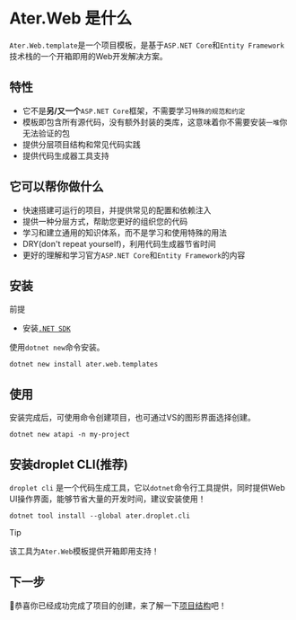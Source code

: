 # Ater.Web 是什么

`Ater.Web.template`是一个项目模板，是基于`ASP.NET Core`和`Entity Framework`技术栈的一个开箱即用的Web开发解决方案。

## 特性

- 它不是**另/又一个**`ASP.NET Core`框架，不需要学习`特殊的规范和约定`
- 模板即包含所有源代码，没有额外封装的类库，这意味着你不需要安装`一堆`你无法验证的包
- 提供分层项目结构和常见代码实践
- 提供代码生成器工具支持

## 它可以帮你做什么

- 快速搭建可运行的项目，并提供常见的配置和依赖注入
- 提供一种分层方式，帮助您更好的组织您的代码
- 学习和建立通用的知识体系，而不是学习和使用特殊的用法
- DRY(don't repeat yourself)，利用代码生成器节省时间
- 更好的理解和学习官方`ASP.NET Core`和`Entity Framework`的内容

## 安装

前提

- 安装[`.NET SDK`](https://dotnet.microsoft.com/zh-cn/download)

使用`dotnet new`命令安装。

```pwsh
dotnet new install ater.web.templates
```

## 使用

安装完成后，可使用命令创建项目，也可通过VS的图形界面选择创建。

```pwsh
dotnet new atapi -n my-project
```

## 安装droplet CLI(推荐)

`droplet cli` 是一个代码生成工具，它以`dotnet`命令行工具提供，同时提供Web UI操作界面，能够节省大量的开发时间，建议安装使用！

```pwsh
dotnet tool install --global ater.droplet.cli
```

> [!TIP]
> 该工具为`Ater.Web`模板提供开箱即用支持！

## 下一步

🎉恭喜你已经成功完成了项目的创建，来了解一下[项目结构](./%E6%95%99%E7%A8%8B/%E9%A1%B9%E7%9B%AE%E7%BB%93%E6%9E%84%E8%AF%B4%E6%98%8E.md)吧！
